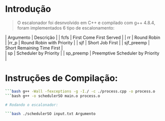# Introdução

> O escalonador foi desnvolvido em C++ e compilado com g++ 4.8.4, foram implementados 6 tipo de escalonamento:

| Argumento | Descrição |
| fcfs | First Come First Served |
| rr | Round Robin |
|rr_p | Round Robin with Priority |
| sjf | Short Job First |
| sjf_preemp |	Short Remaining Time First |  
| sp | Scheduler by Priority |
| sp_preemp | Preemptive Scheduler by Priority  |

# Instruções de Compilação:

```bash g++ -Wall -fexceptions -g -I./ -c ./main.cpp -o ./main.o
```bash g++ -Wall -fexceptions -g -I./ -c ./process.cpp -o process.o
```bash g++ -o schedulerSO main.o process.o

# Rodando o escalonador:

```bash ./schedulerSO input.txt Argumento
